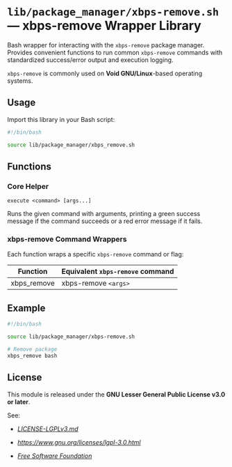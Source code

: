 # `lib/package_manager/xbps-remove.sh` — xbps-remove Wrapper Library

Bash wrapper for interacting with the `xbps-remove` package manager. Provides convenient functions to run common `xbps-remove` commands with standardized success/error output and execution logging.

`xbps-remove` is commonly used on **Void GNU/Linux**-based operating systems.

## Usage

Import this library in your Bash script:

```bash
#!/bin/bash

source lib/package_manager/xbps_remove.sh
```

## Functions

### Core Helper

`execute <command> [args...]`

Runs the given command with arguments, printing a green success message if the command succeeds or a red error message if it fails.

### xbps-remove Command Wrappers

Each function wraps a specific `xbps-remove` command or flag:

| **Function** | **Equivalent `xbps-remove` command** |
|--------------|--------------------------------------|
| xbps_remove  | xbps-remove `<args>`                 |

## Example

```bash
#!/bin/bash

source lib/package_manager/xbps-remove.sh

# Remove package
xbps_remove bash
```

## License

This module is released under the **GNU Lesser General Public License v3.0 or later**.

See:

- [_LICENSE-LGPLv3.md_](https://github.com/Archetypum/tum-bash/blob/master/LICENSE-LGPLv3.md)

- _https://www.gnu.org/licenses/lgpl-3.0.html_

- [_Free Software Foundation_](https://www.fsf.org/)
